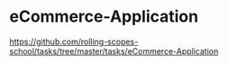 # eCommerce-Application

https://github.com/rolling-scopes-school/tasks/tree/master/tasks/eCommerce-Application

